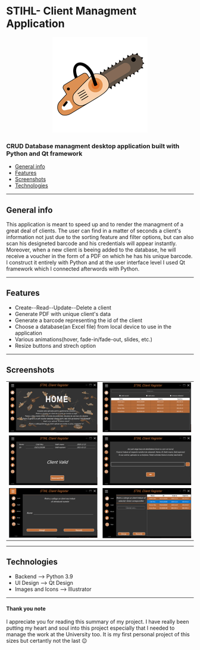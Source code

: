 
# STIHL- Client Managment Application

<p align="center"> <img src="./Images/favicon-7.png"> </p>

<h3> CRUD Database managment desktop application built with Python and Qt framework </h3>

* [General info](#general-info)
* [Features](#features)
* [Screenshots](#screenshots)
* [Technologies](#technologies)

---
## General info
 This application is meant to speed up and to render the managment of a great deal of clients. 
 The user can find in a matter of seconds a client's information not just due to the sorting feature and filter options, but can also scan his designeted barcode and his credentials will appear instantly. 
 Moreover, when a new client is beeing added to the database, he will receive a voucher in the form of a PDF on which he has his unique barcode.
 I construct it entirely with Python and at the user interface level I used Qt framework which I connected afterwords with Python.  

---
## Features
  * Create--Read--Update--Delete a client
  * Generate PDF with unique client's data
  * Generate a barcode representing the id of the client
  * Choose a database(an Excel file) from local device to use in the application
  * Various animations(hover, fade-in/fade-out, slides, etc.)
  * Resize buttons and strech option

---
## Screenshots

<table style="margin-left:auto;margin-right:auto;">
  <tr>
   <td> <img src="./Images/home.png"> </td>
   <td> <img src="./Images/list.png"> </td>
 </tr>
  <tr>
   <td> <img src="./Images/generate.png"> </td>
   <td> <img src="./Images/choose.png"> </td>
 </tr>
 <tr>
  <td> <img src="./Images/add.png"> </td>
  <td> <img src="./Images/delete.png"> </td>
 </tr>
 
</table>

---
 ## Technologies
  * Backend --> Python 3.9
  * UI Design --> Qt Design
  * Images and Icons --> Illustrator


---
#### Thank you note
I appreciate you for reading this summary of my project. I have really been putting my heart and soul into this project especially that I needed to manage the work at the University too.
It is my first personal project of this sizes but certantly not the last 😉
